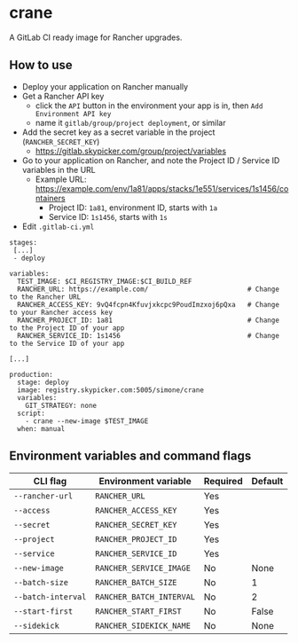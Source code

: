 # crane

A GitLab CI ready image for Rancher upgrades.

## How to use

- Deploy your application on Rancher manually
- Get a Rancher API key
  - click the `API` button in the environment your app is in, then `Add Environment API key`
  - name it `gitlab/group/project deployment`, or similar
- Add the secret key as a secret variable in the project (`RANCHER_SECRET_KEY`)
  - <https://gitlab.skypicker.com/group/project/variables>
- Go to your application on Rancher, and note the Project ID / Service ID variables in the URL
  - Example URL: <https://example.com/env/1a81/apps/stacks/1e551/services/1s1456/containers>
    - Project ID: `1a81`, environment ID, starts with `1a`
    - Service ID: `1s1456`, starts with `1s`
- Edit `.gitlab-ci.yml`


```
stages:
 [...]
 - deploy

variables:
  TEST_IMAGE: $CI_REGISTRY_IMAGE:$CI_BUILD_REF
  RANCHER_URL: https://example.com/                         # Change to the Rancher URL
  RANCHER_ACCESS_KEY: 9vQ4fcpn4Kfuvjxkcpc9PoudImzxoj6pQxa   # Change to your Rancher access key
  RANCHER_PROJECT_ID: 1a81                                  # Change to the Project ID of your app
  RANCHER_SERVICE_ID: 1s1456                                # Change to the Service ID of your app

[...]

production:
  stage: deploy
  image: registry.skypicker.com:5005/simone/crane
  variables:
    GIT_STRATEGY: none
  script:
    - crane --new-image $TEST_IMAGE
  when: manual
```

## Environment variables and command flags

| CLI flag           | Environment variable     | Required | Default |
| ------------------ | ------------------------ | -------- | ------- |
| `--rancher-url`    | `RANCHER_URL`            | Yes      |         |
| `--access`         | `RANCHER_ACCESS_KEY`     | Yes      |         |
| `--secret`         | `RANCHER_SECRET_KEY`     | Yes      |         |
| `--project`        | `RANCHER_PROJECT_ID`     | Yes      |         |
| `--service`        | `RANCHER_SERVICE_ID`     | Yes      |         |
| `--new-image`      | `RANCHER_SERVICE_IMAGE`  | No       | None    |
| `--batch-size`     | `RANCHER_BATCH_SIZE`     | No       | 1       |
| `--batch-interval` | `RANCHER_BATCH_INTERVAL` | No       | 2       |
| `--start-first`    | `RANCHER_START_FIRST`    | No       | False   |
| `--sidekick`       | `RANCHER_SIDEKICK_NAME`  | No       | None    |
